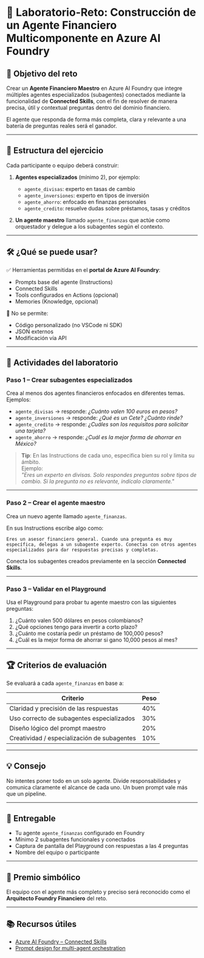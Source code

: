 # 🧠 Laboratorio-Reto: Construcción de un Agente Financiero Multicomponente en Azure AI Foundry

## 🎯 Objetivo del reto

Crear un **Agente Financiero Maestro** en Azure AI Foundry que integre múltiples agentes especializados (subagentes) conectados mediante la funcionalidad de **Connected Skills**, con el fin de resolver de manera precisa, útil y contextual preguntas dentro del dominio financiero.

El agente que responda de forma más completa, clara y relevante a una batería de preguntas reales será el ganador.

---

## 🧩 Estructura del ejercicio

Cada participante o equipo deberá construir:

1. **Agentes especializados** (mínimo 2), por ejemplo:
   - `agente_divisas`: experto en tasas de cambio
   - `agente_inversiones`: experto en tipos de inversión
   - `agente_ahorro`: enfocado en finanzas personales
   - `agente_credito`: resuelve dudas sobre préstamos, tasas y créditos

2. **Un agente maestro** llamado `agente_finanzas` que actúe como orquestador y delegue a los subagentes según el contexto.

---

## 🛠️ ¿Qué se puede usar?

✅ Herramientas permitidas en el **portal de Azure AI Foundry**:

- Prompts base del agente (Instructions)
- Connected Skills
- Tools configurados en Actions (opcional)
- Memories (Knowledge, opcional)

🚫 No se permite:

- Código personalizado (no VSCode ni SDK)
- JSON externos
- Modificación vía API

---

## 📝 Actividades del laboratorio

### Paso 1 – Crear subagentes especializados

Crea al menos dos agentes financieros enfocados en diferentes temas.  
Ejemplos:

- `agente_divisas` → responde: *¿Cuánto valen 100 euros en pesos?*
- `agente_inversiones` → responde: *¿Qué es un Cete? ¿Cuánto rinde?*
- `agente_credito` → responde: *¿Cuáles son los requisitos para solicitar una tarjeta?*
- `agente_ahorro` → responde: *¿Cuál es la mejor forma de ahorrar en México?*

> **Tip**: En las Instructions de cada uno, especifica bien su rol y limita su ámbito.  
> Ejemplo:  
> _"Eres un experto en divisas. Solo respondes preguntas sobre tipos de cambio. Si la pregunta no es relevante, indícalo claramente."_  

---

### Paso 2 – Crear el agente maestro

Crea un nuevo agente llamado `agente_finanzas`.

En sus Instructions escribe algo como:

```text
Eres un asesor financiero general. Cuando una pregunta es muy específica, delegas a un subagente experto. Conectas con otros agentes especializados para dar respuestas precisas y completas.
```

Conecta los subagentes creados previamente en la sección **Connected Skills**.

---

### Paso 3 – Validar en el Playground

Usa el Playground para probar tu agente maestro con las siguientes preguntas:

1. ¿Cuánto valen 500 dólares en pesos colombianos?
2. ¿Qué opciones tengo para invertir a corto plazo?
3. ¿Cuánto me costaría pedir un préstamo de 100,000 pesos?
4. ¿Cuál es la mejor forma de ahorrar si gano 10,000 pesos al mes?

---

## 🏆 Criterios de evaluación

Se evaluará a cada `agente_finanzas` en base a:

| Criterio                        | Peso |
|---------------------------------|------|
| Claridad y precisión de las respuestas | 40% |
| Uso correcto de subagentes especializados | 30% |
| Diseño lógico del prompt maestro | 20% |
| Creatividad / especialización de subagentes | 10% |

---

## 💡 Consejo

No intentes poner todo en un solo agente. Divide responsabilidades y comunica claramente el alcance de cada uno. Un buen prompt vale más que un pipeline.

---

## 🏁 Entregable

- Tu agente `agente_finanzas` configurado en Foundry
- Mínimo 2 subagentes funcionales y conectados
- Captura de pantalla del Playground con respuestas a las 4 preguntas
- Nombre del equipo o participante

---

## 🏅 Premio simbólico

El equipo con el agente más completo y preciso será reconocido como el **Arquitecto Foundry Financiero** del reto.

---

## 📚 Recursos útiles

- [Azure AI Foundry – Connected Skills](https://learn.microsoft.com/en-us/azure/ai-foundry/how-to/agents/overview)
- [Prompt design for multi-agent orchestration](https://learn.microsoft.com/en-us/azure/ai-foundry/concepts/prompts)
